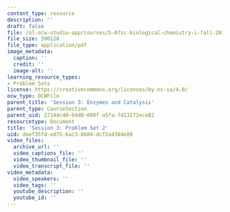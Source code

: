 ```yaml
---
content_type: resource
description: ''
draft: false
file: /ol-ocw-studio-app/courses/5-07sc-biological-chemistry-i-fall-2013/deef35fded756ac38b84dcf2a4384e89_MIT5_07SCF13_Pset2.pdf
file_size: 390128
file_type: application/pdf
image_metadata:
  caption: ''
  credit: ''
  image-alt: ''
learning_resource_types:
- Problem Sets
license: https://creativecommons.org/licenses/by-nc-sa/4.0/
ocw_type: OCWFile
parent_title: 'Session 3: Enzymes and Catalysis'
parent_type: CourseSection
parent_uid: 27144c40-64d0-090f-a5fa-7413272ece82
resourcetype: Document
title: 'Session 3: Problem Set 2'
uid: deef35fd-ed75-6ac3-8b84-dcf2a4384e89
video_files:
  archive_url: ''
  video_captions_file: ''
  video_thumbnail_file: ''
  video_transcript_file: ''
video_metadata:
  video_speakers: ''
  video_tags: ''
  youtube_description: ''
  youtube_id: ''
---
```

